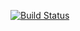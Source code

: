 
[![Build Status](https://travis-ci.org/mnewsome/penny-for-your-thoughts.svg?branch=master)](https://travis-ci.org/mnewsome/penny-for-your-thoughts)

